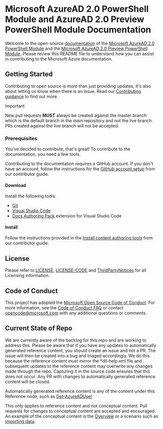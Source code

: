 # Microsoft AzureAD 2.0 PowerShell Module and AzureAD 2.0 Preview PowerShell Module Documentation

Welcome to the open-source [documentation](https://docs.microsoft.com/azure) of the [Microsoft AzureAD 2.0 PowerShell Module](https://docs.microsoft.com/powershell/module/azuread/?view=azureadps-2.0) and the [Microsoft AzureAD 2.0 Preview PowerShell Module](https://docs.microsoft.com/powershell/module/azuread/?view=azureadps-2.0-preview). Please review this README file to understand how you can assist in contributing to the Microsoft Azure documentation.

## Getting Started

Contributing to open source is more than just providing updates, it's also about letting us know when there is an issue. Read our [Contributing guidance](CONTRIBUTING.md) to find out more.

> [!IMPORTANT]
> New pull requests **MUST** always be created against the master branch which is the default branch in the main repository and not the live branch. PRs created against the live branch will not be accepted.

### Prerequisites

You've decided to contribute, that's great! To contribute to the documentation, you need a few tools.

Contributing to the documentation requires a GitHub account. If you don't have an account, follow the instructions for the [GitHub account setup](https://docs.microsoft.com/contribute/get-started-setup-github) from our contributor guide.

#### Download

Install the following tools:

* [Git](https://git-scm.com/download)
* [Visual Studio Code](https://code.visualstudio.com/Download)
* [Docs Authoring Pack](https://marketplace.visualstudio.com/items?itemName=docsmsft.docs-authoring-pack) extension for Visual Studio Code

#### Install

Follow the instructions provided in the [Install content authoring tools](https://docs.microsoft.com/contribute/get-started-setup-tools) from our contributor guide.

## License

Please refer to [LICENSE](LICENSE), [LICENSE-CODE](LICENSE-CODE) and [ThirdPartyNotices](ThirdPartyNotices.md) for all Licensing information.

## Code of Conduct

This project has adopted the [Microsoft Open Source Code of Conduct](https://opensource.microsoft.com/codeofconduct/).
For more information, see the [Code of Conduct FAQ](https://opensource.microsoft.com/codeofconduct/faq/) or contact [opencode@microsoft.com](mailto:opencode@microsoft.com) with any additional questions or comments.

## Current State of Repo
We are currently aware of the backlog for this repo and are working to address this.  Please be aware that if you have any updates to automatically generated reference content, you should create an issue and not a PR.  The issue will then be created into a bug and triaged accordingly.  We do this because the reference content must mirror the &#42;dll-help.xml file and subsequent updates to the reference content may overwrite any changes made through the repo.  Capturing it in the source code ensures that this does not occur.  Any PR with changes to automatically generated reference content will be closed.  

Automatically generated reference content is any of the content under this Reference node, such as [Get-AzureADUser](https://docs.microsoft.com/powershell/module/AzureAD/Get-AzureADUser?view=azureadps-2.0)

This only applies to reference content and not conceptual content.  Pull requests for changes to conceptual content are accepted and encouraged.  An example of the conceptual content is the [Overview](https://docs.microsoft.com/powershell/azure/active-directory/overview?view=azureadps-2.0) or a scenario such as [importing data](https://docs.microsoft.com/powershell/azure/active-directory/importing-data?view=azureadps-2.0).
